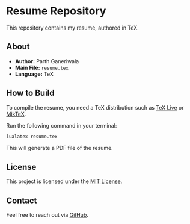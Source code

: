 # Resume Repository

This repository contains my resume, authored in TeX.

## About

- **Author:** Parth Ganeriwala
- **Main File:** `resume.tex`
- **Language:** TeX

## How to Build

To compile the resume, you need a TeX distribution such as [TeX Live](https://www.tug.org/texlive/) or [MikTeX](https://miktex.org/).

Run the following command in your terminal:

```sh
lualatex resume.tex
```

This will generate a PDF file of the resume.

## License

This project is licensed under the [MIT License](LICENSE).

## Contact

Feel free to reach out via [GitHub](https://github.com/ParthGaneriwala).
